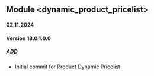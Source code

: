 ## Module <dynamic_product_pricelist>

#### 02.11.2024
#### Version 18.0.1.0.0
##### ADD
- Initial commit for Product Dynamic Pricelist
